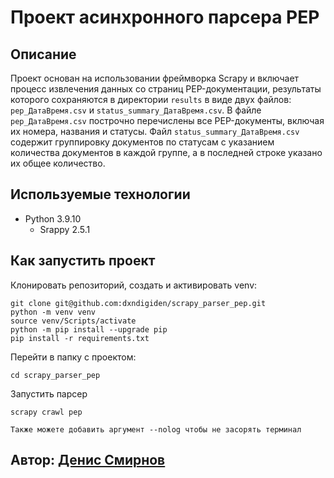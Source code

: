 # Проект асинхронного парсера PEP

## Описание

Проект основан на использовании фреймворка Scrapy и включает процесс извлечения данных со страниц 
PEP-документации, результаты которого сохраняются в директории `results` в виде двух файлов: `pep_ДатаВремя.csv` и `status_summary_ДатаВремя.csv`. В файле `pep_ДатаВремя.csv` построчно перечислены все PEP-документы, включая их номера, названия и статусы. Файл `status_summary_ДатаВремя.csv` содержит группировку документов по статусам с указанием количества документов в каждой группе, а в последней строке указано их общее количество.

## Используемые технологии 

* Python 3.9.10
    * Srappy 2.5.1


## Как запустить проект

Клонировать репозиторий, создать и активировать venv:
```
git clone git@github.com:dxndigiden/scrapy_parser_pep.git
python -m venv venv
source venv/Scripts/activate
python -m pip install --upgrade pip
pip install -r requirements.txt
```
Перейти в папку с проектом:
```
cd scrapy_parser_pep
```
Запустить парсер
```
scrapy crawl pep

Также можете добавить аргумент --nolog чтобы не засорять терминал
```


## Автор: [Денис Смирнов](https://github.com/dxndigiden)